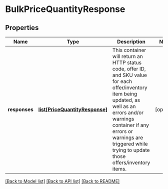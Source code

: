# BulkPriceQuantityResponse

## Properties
Name | Type | Description | Notes
------------ | ------------- | ------------- | -------------
**responses** | [**list[PriceQuantityResponse]**](PriceQuantityResponse.md) | This container will return an HTTP status code, offer ID, and SKU value for each offer/inventory item being updated, as well as an errors and/or warnings container if any errors or warnings are triggered while trying to update those offers/inventory items. | [optional] 

[[Back to Model list]](../README.md#documentation-for-models) [[Back to API list]](../README.md#documentation-for-api-endpoints) [[Back to README]](../README.md)

